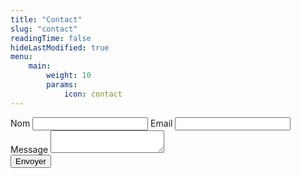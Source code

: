 ```yaml
---
title: "Contact"
slug: "contact"
readingTime: false
hideLastModified: true
menu:
    main: 
        weight: 10
        params:
            icon: contact
---
```


<form action="https://formspree.io/f/mwkdzzdg" method="POST" class="contact-form">
  <label for="contact-form-name">Nom</label>
  <input type="text" id="contact-form-name" name="name" required>
  <label for="contact-form-email">Email</label>
  <input type="email" id="contact-form-email" name="email" required>
  <label for="contact-form-message">Message</label>
  <textarea id="contact-form-message" name="message" required></textarea>
  <br/>
  <button type="submit">Envoyer</button>
</form>

